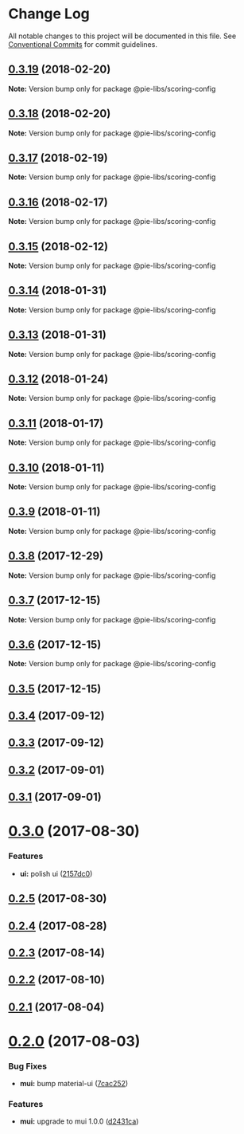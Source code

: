 # Change Log

All notable changes to this project will be documented in this file.
See [Conventional Commits](https://conventionalcommits.org) for commit guidelines.

<a name="0.3.19"></a>
## [0.3.19](https://github.com/pieelements/pie-elements/compare/@pie-libs/scoring-config@0.3.18...@pie-libs/scoring-config@0.3.19) (2018-02-20)




**Note:** Version bump only for package @pie-libs/scoring-config

<a name="0.3.18"></a>
## [0.3.18](https://github.com/pieelements/pie-elements/compare/@pie-libs/scoring-config@0.3.17...@pie-libs/scoring-config@0.3.18) (2018-02-20)




**Note:** Version bump only for package @pie-libs/scoring-config

<a name="0.3.17"></a>
## [0.3.17](https://github.com/pieelements/pie-elements/compare/@pie-libs/scoring-config@0.3.16...@pie-libs/scoring-config@0.3.17) (2018-02-19)




**Note:** Version bump only for package @pie-libs/scoring-config

<a name="0.3.16"></a>
## [0.3.16](https://github.com/pieelements/pie-elements/compare/@pie-libs/scoring-config@0.3.15...@pie-libs/scoring-config@0.3.16) (2018-02-17)




**Note:** Version bump only for package @pie-libs/scoring-config

<a name="0.3.15"></a>
## [0.3.15](https://github.com/pieelements/pie-elements/compare/@pie-libs/scoring-config@0.3.14...@pie-libs/scoring-config@0.3.15) (2018-02-12)




**Note:** Version bump only for package @pie-libs/scoring-config

<a name="0.3.14"></a>
## [0.3.14](https://github.com/pieelements/pie-elements/compare/@pie-libs/scoring-config@0.3.13...@pie-libs/scoring-config@0.3.14) (2018-01-31)




**Note:** Version bump only for package @pie-libs/scoring-config

<a name="0.3.13"></a>
## [0.3.13](https://github.com/pieelements/pie-elements/compare/@pie-libs/scoring-config@0.3.12...@pie-libs/scoring-config@0.3.13) (2018-01-31)




**Note:** Version bump only for package @pie-libs/scoring-config

<a name="0.3.12"></a>
## [0.3.12](https://github.com/pieelements/pie-elements/compare/@pie-libs/scoring-config@0.3.11...@pie-libs/scoring-config@0.3.12) (2018-01-24)




**Note:** Version bump only for package @pie-libs/scoring-config

<a name="0.3.11"></a>
## [0.3.11](https://github.com/pieelements/pie-elements/compare/@pie-libs/scoring-config@0.3.10...@pie-libs/scoring-config@0.3.11) (2018-01-17)




**Note:** Version bump only for package @pie-libs/scoring-config

<a name="0.3.10"></a>
## [0.3.10](https://github.com/pieelements/pie-elements/compare/@pie-libs/scoring-config@0.3.9...@pie-libs/scoring-config@0.3.10) (2018-01-11)




**Note:** Version bump only for package @pie-libs/scoring-config

<a name="0.3.9"></a>
## [0.3.9](https://github.com/pieelements/pie-elements/compare/@pie-libs/scoring-config@0.3.8...@pie-libs/scoring-config@0.3.9) (2018-01-11)




**Note:** Version bump only for package @pie-libs/scoring-config

<a name="0.3.8"></a>
## [0.3.8](https://github.com/pieelements/pie-elements/compare/@pie-libs/scoring-config@0.3.7...@pie-libs/scoring-config@0.3.8) (2017-12-29)




**Note:** Version bump only for package @pie-libs/scoring-config

<a name="0.3.7"></a>
## [0.3.7](https://github.com/pieelements/pie-elements/compare/@pie-libs/scoring-config@0.3.6...@pie-libs/scoring-config@0.3.7) (2017-12-15)




**Note:** Version bump only for package @pie-libs/scoring-config

<a name="0.3.6"></a>
## [0.3.6](https://github.com/pieelements/pie-elements/compare/@pie-libs/scoring-config@0.3.5...@pie-libs/scoring-config@0.3.6) (2017-12-15)




**Note:** Version bump only for package @pie-libs/scoring-config

<a name="0.3.5"></a>
## [0.3.5](https://github.com/pieelements/pie-elements/compare/@pie-libs/scoring-config@0.3.4...@pie-libs/scoring-config@0.3.5) (2017-12-15)




<a name="0.3.4"></a>
## [0.3.4](https://github.com/pieelements/pie-elements/compare/@pie-libs/scoring-config@0.3.3...@pie-libs/scoring-config@0.3.4) (2017-09-12)




<a name="0.3.3"></a>
## [0.3.3](https://github.com/pieelements/pie-elements/compare/@pie-libs/scoring-config@0.3.2...@pie-libs/scoring-config@0.3.3) (2017-09-12)




<a name="0.3.2"></a>
## [0.3.2](https://github.com/pieelements/pie-elements/compare/@pie-libs/scoring-config@0.3.1...@pie-libs/scoring-config@0.3.2) (2017-09-01)




<a name="0.3.1"></a>
## [0.3.1](https://github.com/pieelements/pie-elements/compare/@pie-libs/scoring-config@0.3.0...@pie-libs/scoring-config@0.3.1) (2017-09-01)




<a name="0.3.0"></a>
# [0.3.0](https://github.com/pieelements/pie-elements/compare/@pie-libs/scoring-config@0.2.5...@pie-libs/scoring-config@0.3.0) (2017-08-30)


### Features

* **ui:** polish ui ([2157dc0](https://github.com/pieelements/pie-elements/commit/2157dc0))




<a name="0.2.5"></a>
## [0.2.5](https://github.com/pieelements/pie-elements/compare/@pie-libs/scoring-config@0.2.4...@pie-libs/scoring-config@0.2.5) (2017-08-30)




<a name="0.2.4"></a>
## [0.2.4](https://github.com/pieelements/pie-elements/compare/@pie-libs/scoring-config@0.2.3...@pie-libs/scoring-config@0.2.4) (2017-08-28)




<a name="0.2.3"></a>
## [0.2.3](https://github.com/pieelements/pie-elements/compare/@pie-libs/scoring-config@0.2.2...@pie-libs/scoring-config@0.2.3) (2017-08-14)




<a name="0.2.2"></a>
## [0.2.2](https://github.com/pieelements/pie-elements/compare/@pie-libs/scoring-config@0.2.1...@pie-libs/scoring-config@0.2.2) (2017-08-10)




<a name="0.2.1"></a>
## [0.2.1](https://github.com/pieelements/pie-elements/compare/@pie-libs/scoring-config@0.2.0...@pie-libs/scoring-config@0.2.1) (2017-08-04)




<a name="0.2.0"></a>
# [0.2.0](https://github.com/pieelements/pie-elements/compare/@pie-libs/scoring-config@0.1.0...@pie-libs/scoring-config@0.2.0) (2017-08-03)


### Bug Fixes

* **mui:** bump material-ui ([7cac252](https://github.com/pieelements/pie-elements/commit/7cac252))


### Features

* **mui:** upgrade to mui 1.0.0 ([d2431ca](https://github.com/pieelements/pie-elements/commit/d2431ca))
